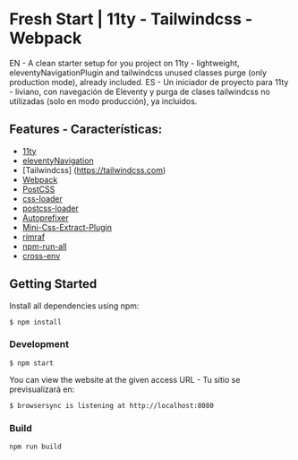 # Fresh Start | 11ty - Tailwindcss - Webpack

EN - A clean starter setup for you project on 11ty - lightweight, eleventyNavigationPlugin and tailwindcss unused classes purge (only production mode), already included.
ES - Un iniciador de proyecto para 11ty - liviano, con navegación de Eleventy y purga de clases tailwindcss no utilizadas (solo en modo producción), ya incluidos.

## Features - Características:
- [11ty](https://www.11ty.io/)
- [eleventyNavigation](https://github.com/11ty/eleventy-navigation)
- [Tailwindcss] (https://tailwindcss.com)
- [Webpack](https://webpack.js.org/)
- [PostCSS](https://postcss.org/)
- [css-loader](https://www.npmjs.com/package/css-loader)
- [postcss-loader](https://www.npmjs.com/package/postcss-loader)
- [Autoprefixer](https://github.com/postcss/autoprefixer)
- [Mini-Css-Extract-Plugin](https://www.npmjs.com/package/mini-css-extract-plugin)
- [rimraf](https://www.npmjs.com/package/rimraf)
- [npm-run-all](https://www.npmjs.com/package/npm-run-all)
- [cross-env](https://www.npmjs.com/package/cross-env)

## Getting Started

Install all dependencies using npm:

```
$ npm install
```

### Development

```
$ npm start
```

You can view the website at the given access URL - Tu sitio se previsualizará en:
```
$ browsersync is listening at http://localhost:8080
```

### Build

```
npm run build
```

